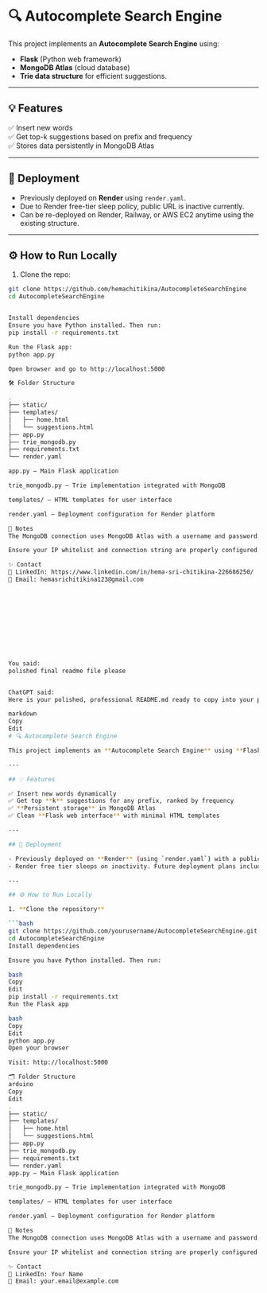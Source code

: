 # 🔍 Autocomplete Search Engine

This project implements an **Autocomplete Search Engine** using:

- **Flask** (Python web framework)
- **MongoDB Atlas** (cloud database)
- **Trie data structure** for efficient suggestions.

---

## 💡 **Features**

✅ Insert new words  
✅ Get top-k suggestions based on prefix and frequency  
✅ Stores data persistently in MongoDB Atlas

---

## 🚀 **Deployment**

- Previously deployed on **Render** using `render.yaml`.
- Due to Render free-tier sleep policy, public URL is inactive currently.
- Can be re-deployed on Render, Railway, or AWS EC2 anytime using the existing structure.

---

## ⚙ **How to Run Locally**

1. Clone the repo:

```bash
git clone https://github.com/hemachitikina/AutocompleteSearchEngine
cd AutocompleteSearchEngine


Install dependencies
Ensure you have Python installed. Then run:
pip install -r requirements.txt

Run the Flask app:
python app.py

Open browser and go to http://localhost:5000

🛠 Folder Structure

.
├── static/
├── templates/
│   ├── home.html
│   └── suggestions.html
├── app.py
├── trie_mongodb.py
├── requirements.txt
└── render.yaml

app.py – Main Flask application

trie_mongodb.py – Trie implementation integrated with MongoDB

templates/ – HTML templates for user interface

render.yaml – Deployment configuration for Render platform

📝 Notes
The MongoDB connection uses MongoDB Atlas with a username and password.

Ensure your IP whitelist and connection string are properly configured on MongoDB Atlas to run this project locally or in production.

✨ Contact
🔗 LinkedIn: https://www.linkedin.com/in/hema-sri-chitikina-226686250/
📧 Email: hemasrichitikina123@gmail.com











You said:
polished final readme file please


ChatGPT said:
Here is your polished, professional README.md ready to copy into your project:

markdown
Copy
Edit
# 🔍 Autocomplete Search Engine

This project implements an **Autocomplete Search Engine** using **Flask**, **MongoDB Atlas**, and a **Trie data structure** for efficient word suggestions based on frequency.

---

## 💡 Features

✅ Insert new words dynamically  
✅ Get top **k** suggestions for any prefix, ranked by frequency  
✅ **Persistent storage** in MongoDB Atlas  
✅ Clean **Flask web interface** with minimal HTML templates

---

## 🚀 Deployment

- Previously deployed on **Render** (using `render.yaml`) with a public URL.
- Render free tier sleeps on inactivity. Future deployment plans include **AWS EC2** or **Railway.app** for persistent uptime.

---

## ⚙️ How to Run Locally

1. **Clone the repository**

```bash
git clone https://github.com/yourusername/AutocompleteSearchEngine.git
cd AutocompleteSearchEngine
Install dependencies

Ensure you have Python installed. Then run:

bash
Copy
Edit
pip install -r requirements.txt
Run the Flask app

bash
Copy
Edit
python app.py
Open your browser

Visit: http://localhost:5000

🗂️ Folder Structure
arduino
Copy
Edit
.
├── static/
├── templates/
│   ├── home.html
│   └── suggestions.html
├── app.py
├── trie_mongodb.py
├── requirements.txt
└── render.yaml
app.py – Main Flask application

trie_mongodb.py – Trie implementation integrated with MongoDB

templates/ – HTML templates for user interface

render.yaml – Deployment configuration for Render platform

📝 Notes
The MongoDB connection uses MongoDB Atlas with a username and password.

Ensure your IP whitelist and connection string are properly configured on MongoDB Atlas to run this project locally or in production.

✨ Contact
🔗 LinkedIn: Your Name
📧 Email: your.email@example.com

